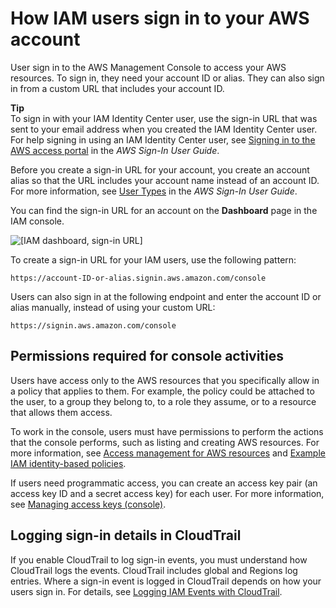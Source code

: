 # How IAM users sign in to your AWS account<a name="getting-started_how-users-sign-in"></a>

User sign in to the AWS Management Console to access your AWS resources\. To sign in, they need your account ID or alias\. They can also sign in from a custom URL that includes your account ID\. 

**Tip**  
To sign in with your IAM Identity Center user, use the sign\-in URL that was sent to your email address when you created the IAM Identity Center user\.  
For help signing in using an IAM Identity Center user, see [Signing in to the AWS access portal](https://docs.aws.amazon.com/signin/latest/userguide/iam-id-center-sign-in-tutorial.html) in the *AWS Sign\-In User Guide*\.

Before you create a sign\-in URL for your account, you create an account alias so that the URL includes your account name instead of an account ID\. For more information, see [User Types](https://docs.aws.amazon.com/signin/latest/userguide/user-types-list.html.html) in the *AWS Sign\-In User Guide*\. 

You can find the sign\-in URL for an account on the **Dashboard** page in the IAM console\.

![\[IAM dashboard, sign-in URL\]](http://docs.aws.amazon.com/IAM/latest/UserGuide/images/account_alias.console.png)

To create a sign\-in URL for your IAM users, use the following pattern:

```
https://account-ID-or-alias.signin.aws.amazon.com/console
```

Users can also sign in at the following endpoint and enter the account ID or alias manually, instead of using your custom URL:

```
https://signin.aws.amazon.com/console
```

## Permissions required for console activities<a name="console_signin-permissions-required"></a>

Users have access only to the AWS resources that you specifically allow in a policy that applies to them\. For example, the policy could be attached to the user, to a group they belong to, to a role they assume, or to a resource that allows them access\.

To work in the console, users must have permissions to perform the actions that the console performs, such as listing and creating AWS resources\. For more information, see [Access management for AWS resources](access.md) and [Example IAM identity\-based policies](access_policies_examples.md)\.

If users need programmatic access, you can create an access key pair \(an access key ID and a secret access key\) for each user\. For more information, see [Managing access keys \(console\)](id_credentials_access-keys.md#Using_CreateAccessKey)\.

## Logging sign\-in details in CloudTrail<a name="console_signin-cloudtrail"></a>

If you enable CloudTrail to log sign\-in events, you must understand how CloudTrail logs the events\. CloudTrail includes global and Regions log entries\. Where a sign\-in event is logged in CloudTrail depends on how your users sign in\. For details, see [Logging IAM Events with CloudTrail](https://docs.aws.amazon.com/IAM/latest/UserGuide/cloudtrail-integration.html)\.
